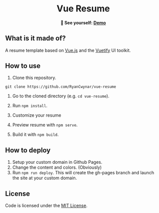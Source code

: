 <h1 align="center">
    Vue Resume
</h1>

<h4 align="center">
  🚀 See yourself:
  <a href="https://resume.ryancwynar.com/">
     Demo
  </a>
</h4>


## What is it made of?
A resume template based on <a href="https://vuejs.org/">Vue.js</a> and the <a href="https://vuetifyjs.com/">Vuetify</a> UI toolkit.



## How to use

1. Clone this repository.
```
git clone https://github.com/RyanCwynar/vue-resume
```

1. Go to the cloned directory (e.g. `cd vue-resume`).

2. Run `npm install`.

3. Customize your resume

4. Preview resume with `npm serve`.

5. Build it with `npm build`.

## How to deploy
1. Setup your custom domain in Github Pages.
2. Change the content and colors. (Obviously)
3. Run `npm run deploy`. This will create the gh-pages branch and launch the site at your custom domain.

## License
Code is licensed under the [MIT License](LICENSE).
